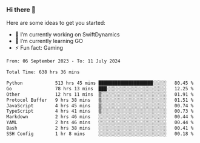 ### Hi there 👋

Here are some ideas to get you started:

- 🔭 I’m currently working on SwiftDynamics
- 🌱 I’m currently learning GO
-  ⚡ Fun fact: Gaming
  
  <!--
- 👯 I’m looking to collaborate on ...
- 🤔 I’m looking for help with ...
- 💬 Ask me about ...
- 📫 How to reach me: ...
- 😄 Pronouns: ...
-->

<!--START_SECTION:waka-->

```txt
From: 06 September 2023 - To: 11 July 2024

Total Time: 638 hrs 36 mins

Python            513 hrs 45 mins ████████████████████░░░░░   80.45 %
Go                78 hrs 13 mins  ███░░░░░░░░░░░░░░░░░░░░░░   12.25 %
Other             12 hrs 11 mins  ▒░░░░░░░░░░░░░░░░░░░░░░░░   01.91 %
Protocol Buffer   9 hrs 38 mins   ▒░░░░░░░░░░░░░░░░░░░░░░░░   01.51 %
JavaScript        4 hrs 45 mins   ▒░░░░░░░░░░░░░░░░░░░░░░░░   00.74 %
TypeScript        4 hrs 41 mins   ▒░░░░░░░░░░░░░░░░░░░░░░░░   00.73 %
Markdown          2 hrs 46 mins   ░░░░░░░░░░░░░░░░░░░░░░░░░   00.44 %
YAML              2 hrs 46 mins   ░░░░░░░░░░░░░░░░░░░░░░░░░   00.44 %
Bash              2 hrs 38 mins   ░░░░░░░░░░░░░░░░░░░░░░░░░   00.41 %
SSH Config        1 hr 8 mins     ░░░░░░░░░░░░░░░░░░░░░░░░░   00.18 %
```

<!--END_SECTION:waka-->

